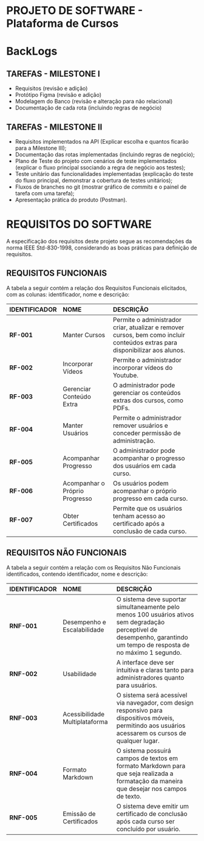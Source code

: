 # PROJETO DE SOFTWARE - Plataforma de Cursos

# BackLogs

## TAREFAS - MILESTONE I

- Requisitos (revisão e adição)
- Protótipo Figma (revisão e adição)
- Modelagem do Banco (revisão e alteração para não relacional)
- Documentação de cada rota (incluindo regras de negócio)

## TAREFAS - MILESTONE II

- Requisitos implementados na API (Explicar escolha e quantos ficarão para a Milestone III);
- Documentação das rotas implementadas (incluindo regras de negócio);
- Plano de Teste do projeto com cenários de teste implementados (explicar o fluxo principal ssociando a regra de negócio aos testes);
- Teste unitário das funcionalidades implementadas (explicação do teste do fluxo principal, demonstrar a cobertura de testes unitários);
- Fluxos de branches no git (mostrar gráfico de _commits_ e o painel de tarefa com uma tarefa);
- Apresentação prática do produto (Postman).

# REQUISITOS DO SOFTWARE

A especificação dos requisitos deste projeto segue as recomendações da norma IEEE Std-830-1998, considerando as boas práticas para definição de requisitos.  

## REQUISITOS FUNCIONAIS

A tabela a seguir contém a relação dos Requisitos Funcionais elicitados, com as colunas: identificador, nome e descrição:

| IDENTIFICADOR | NOME                    | DESCRIÇÃO                                                                                                                                          |  
|:-------------|:------------------------|:----------------------------------------------------------------------------------------------------------------------------------------------------|  
| **RF-001**   | Manter Cursos                  | Permite o administrador criar, atualizar e remover cursos, bem como incluir conteúdos extras para disponibilizar aos alunos. |
| **RF-002**   | Incorporar Vídeos              | Permite o administrador incorporar vídeos do Youtube. |
| **RF-003**   | Gerenciar Conteúdo Extra       | O administrador pode gerenciar os conteúdos extras dos cursos, como PDFs. |
| **RF-004**   | Manter Usuários                | Permite o administrador remover usuários e conceder permissão de administração. |
| **RF-005**   | Acompanhar Progresso           | O administrador pode acompanhar o progresso dos usuários em cada curso. |
| **RF-006**   | Acompanhar o Próprio Progresso | Os usuários podem acompanhar o próprio progresso em cada curso. |
| **RF-007**   | Obter Certificados             | Permite que os usuários tenham acesso ao certificado após a conclusão de cada curso. |


## REQUISITOS NÃO FUNCIONAIS
A tabela a seguir contém a relação com os Requisitos Não Funcionais identificados, contendo identificador, nome e descrição:

| IDENTIFICADOR | NOME                           | DESCRIÇÃO                                                                                                |  
|:-------------|:-------------------------------|:----------------------------------------------------------------------------------------------------------|  
| **RNF-001**  | Desempenho e Escalabilidade                      | O sistema deve suportar simultaneamente pelo menos 100 usuários ativos sem degradação perceptível de desempenho, garantindo um tempo de resposta de no máximo 1 segundo. |  
| **RNF-002**  | Usabilidade                     | A interface deve ser intuitiva e claras tanto para administradores quanto para usuários. |  
| **RNF-003**  |Acessibilidade Multiplataforma                   | O sistema será acessível via navegador, com design responsivo para dispositivos móveis, permitindo aos usuários acessarem os cursos de qualquer lugar. |
| **RNF-004**  | Formato Markdown                  | O sistema possuirá campos de textos em formato Markdown para que seja realizada a formatação da maneira que desejar nos campos de texto. |
| **RNF-005**  | Emissão de Certificados                 | O sistema deve emitir um certificado de conclusão após cada curso ser concluído por usuário. |